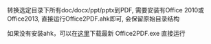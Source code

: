 转换选定目录下所有doc/docx/ppt/pptx到PDF, 需要安装有Office 2010或Office2013, 直接运行Office2PDF.ahk即可, 会保留原始目录结构

如果没有安装ahk，可以在[这里](https://github.com/icylogic/Office2PDF/releases)下载最新 Office2PDF.exe 直接运行
